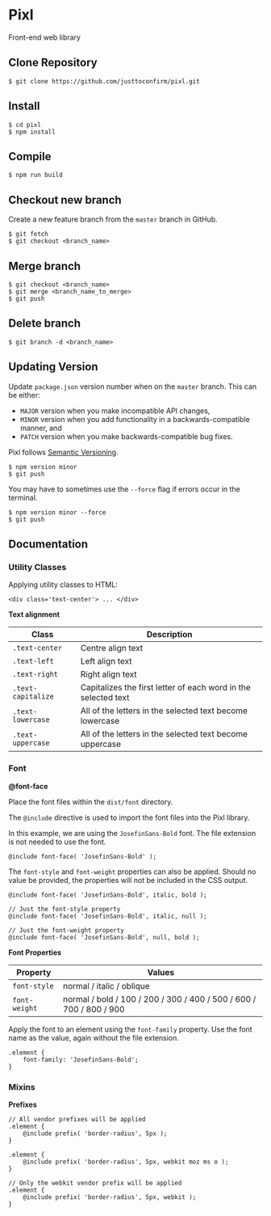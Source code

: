 # Pixl
Front-end web library

## Clone Repository

```
$ git clone https://github.com/justtoconfirm/pixl.git
```
## Install

```
$ cd pixl
$ npm install
```

## Compile

```
$ npm run build
```

## Checkout new branch

Create a new feature branch from the `master` branch in GitHub.

```
$ git fetch
$ git checkout <branch_name>
```

## Merge branch

```
$ git checkout <branch_name>
$ git merge <branch_name_to_merge>
$ git push
```

## Delete branch

```
$ git branch -d <branch_name>
```

## Updating Version

Update `package.json` version number when on the `master` branch. This can be either: 

- `MAJOR` version when you make incompatible API changes,
- `MINOR` version when you add functionality in a backwards-compatible manner, and
- `PATCH` version when you make backwards-compatible bug fixes.

Pixl follows [Semantic Versioning](https://semver.org/).

```
$ npm version minor
$ git push
```

You may have to sometimes use the `--force` flag if errors occur in the terminal.

```
$ npm version minor --force
$ git push
```

## Documentation

### Utility Classes

Applying utility classes to HTML:

```
<div class='text-center'> ... </div>
```

**Text alignment**

| Class              | Description                                                            |
| ------------------ | ---------------------------------------------------------------------- | 
| `.text-center`     | Centre align text                                                      |
| `.text-left`       | Left align text                                                        |
| `.text-right`      | Right align text                                                       | 
| `.text-capitalize` | Capitalizes the first letter of each word in the selected text         |
| `.text-lowercase`  | All of the letters in the selected text become lowercase               |
| `.text-uppercase`  | All of the letters in the selected text become uppercase               | 


### Font

**@font-face**

Place the font files within the `dist/font` directory.

The `@include` directive is used to import the font files into the Pixl library. 

In this example, we are using the `JosefinSans-Bold` font. The file extension is not needed to use the font.

```
@include font-face( 'JosefinSans-Bold' );
```

The `font-style` and `font-weight` properties can also be applied. Should no value be provided, the properties will not be included in the CSS output.

```
@include font-face( 'JosefinSans-Bold', italic, bold );

// Just the font-style property
@include font-face( 'JosefinSans-Bold', italic, null );

// Just the font-weight property
@include font-face( 'JosefinSans-Bold', null, bold );
```

**Font Properties**

| Property              | Values                                                                 |
| --------------------- | ---------------------------------------------------------------------- | 
| `font-style`          | normal / italic / oblique                                              |
| `font-weight`         | normal / bold / 100 / 200 / 300 / 400 / 500 / 600 / 700 / 800 / 900    |


Apply the font to an element using the `font-family` property. Use the font name as the value, again without the file extension.

```
.element {
    font-family: 'JosefinSans-Bold';
}
```

### Mixins

**Prefixes**

```
// All vendor prefixes will be applied
.element {
    @include prefix( 'border-radius', 5px );
}

.element {
    @include prefix( 'border-radius', 5px, webkit moz ms o );
}

// Only the webkit vendor prefix will be applied
.element {
    @include prefix( 'border-radius', 5px, webkit );
}
```